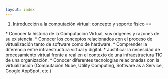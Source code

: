 ```yaml
---
layout: index
---
```

1. Introducción a la computación virtual: concepto y soporte físico
==

<div class='objetivos'>
* Conocer la historia de la Computación Virtual, sus orígenes y razones de su existencia.
* Conocer los conceptos relacionados con el proceso de virtualización tanto de software como de hardware. 
* Comprender la diferencia entre infraestructura virtual y digital. 
* Justificar la necesidad de procesamiento virtual frente a real en el contexto de una infraestructura TIC de una organización.
* Conocer diferentes tecnologías relacionadas con la virtualización (Computación Nube, Utility Computing, Software as a Service, Google AppSpot, etc.) 
</div>
